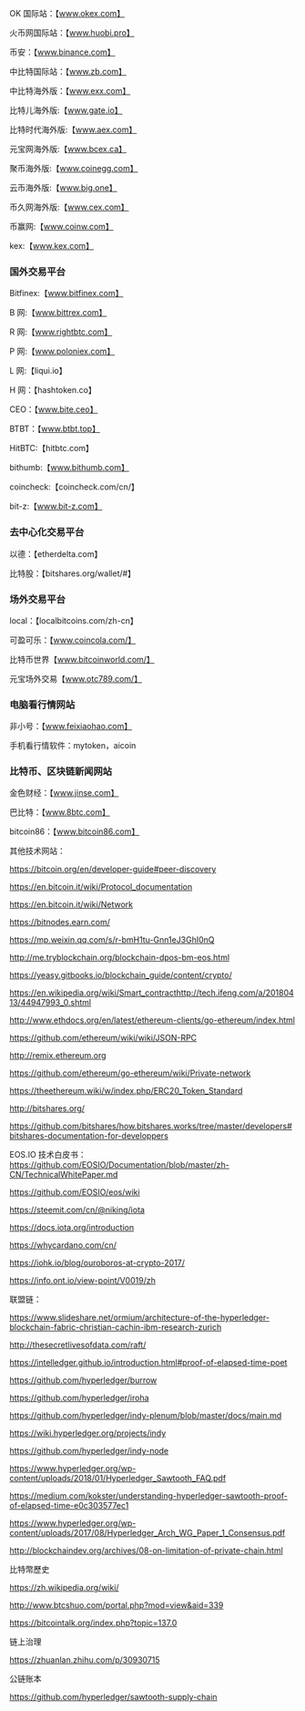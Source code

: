 OK 国际站：【www.okex.com】

火币网国际站：【www.huobi.pro】

币安：【www.binance.com】

中比特国际站：【www.zb.com】

中比特海外版：【www.exx.com】

比特儿海外版:【www.gate.io】

比特时代海外版:【www.aex.com】

元宝网海外版:【www.bcex.ca】

聚币海外版:【www.coinegg.com】

云币海外版:【www.big.one】

币久网海外版:【www.cex.com】

币赢网:【www.coinw.com】

kex:【www.kex.com】

### **国外交易平台**

Bitfinex:【www.bitfinex.com】

B 网:【www.bittrex.com】

R 网:【www.rightbtc.com】

P 网:【www.poloniex.com】

L 网:【liqui.io】

H 网：【hashtoken.co】

CEO：【www.bite.ceo】

BTBT：【www.btbt.top】

HitBTC:【hitbtc.com】

bithumb:【www.bithumb.com】

coincheck:【coincheck.com/cn/】

bit-z:【www.bit-z.com】

### **去中心化交易平台**

以德：【etherdelta.com】

比特股：【bitshares.org/wallet/#】

### 场外交易平台

local：【localbitcoins.com/zh-cn】

可盈可乐：【www.coincola.com/】

比特币世界【www.bitcoinworld.com/】

元宝场外交易【www.otc789.com/】

### 电脑看行情网站

非小号：【www.feixiaohao.com】

手机看行情软件：mytoken，aicoin

### 比特币、区块链新闻网站

金色财经：【www.jinse.com】

巴比特：【www.8btc.com】

bitcoin86：【www.bitcoin86.com】





其他技术网站：

https://bitcoin.org/en/developer-guide#peer-discovery

https://en.bitcoin.it/wiki/Protocol_documentation

https://en.bitcoin.it/wiki/Network

https://bitnodes.earn.com/

https://mp.weixin.qq.com/s/r-bmH1tu-Gnn1eJ3GhI0nQ

http://me.tryblockchain.org/blockchain-dpos-bm-eos.html

https://yeasy.gitbooks.io/blockchain_guide/content/crypto/

https://en.wikipedia.org/wiki/Smart_contracthttp://tech.ifeng.com/a/20180413/44947993_0.shtml



http://www.ethdocs.org/en/latest/ethereum-clients/go-ethereum/index.html

https://github.com/ethereum/wiki/wiki/JSON-RPC

http://remix.ethereum.org

https://github.com/ethereum/go-ethereum/wiki/Private-network

https://theethereum.wiki/w/index.php/ERC20_Token_Standard

http://bitshares.org/

https://github.com/bitshares/how.bitshares.works/tree/master/developers#bitshares-documentation-for-developpers

EOS.IO 技术白皮书：https://github.com/EOSIO/Documentation/blob/master/zh-CN/TechnicalWhitePaper.md

https://github.com/EOSIO/eos/wiki

https://steemit.com/cn/@niking/iota

https://docs.iota.org/introduction

https://whycardano.com/cn/

https://iohk.io/blog/ouroboros-at-crypto-2017/

https://info.ont.io/view-point/V0019/zh

联盟链：

https://www.slideshare.net/ormium/architecture-of-the-hyperledger-blockchain-fabric-christian-cachin-ibm-research-zurich

http://thesecretlivesofdata.com/raft/

https://intelledger.github.io/introduction.html#proof-of-elapsed-time-poet

https://github.com/hyperledger/burrow

https://github.com/hyperledger/iroha

https://github.com/hyperledger/indy-plenum/blob/master/docs/main.md

https://wiki.hyperledger.org/projects/indy

https://github.com/hyperledger/indy-node

https://www.hyperledger.org/wp-content/uploads/2018/01/Hyperledger_Sawtooth_FAQ.pdf

https://medium.com/kokster/understanding-hyperledger-sawtooth-proof-of-elapsed-time-e0c303577ec1

https://www.hyperledger.org/wp-content/uploads/2017/08/Hyperledger_Arch_WG_Paper_1_Consensus.pdf

http://blockchaindev.org/archives/08-on-limitation-of-private-chain.html



比特幣歷史

https://zh.wikipedia.org/wiki/ 

http://www.btcshuo.com/portal.php?mod=view&aid=339

https://bitcointalk.org/index.php?topic=137.0

链上治理

https://zhuanlan.zhihu.com/p/30930715

公链账本

https://github.com/hyperledger/sawtooth-supply-chain
